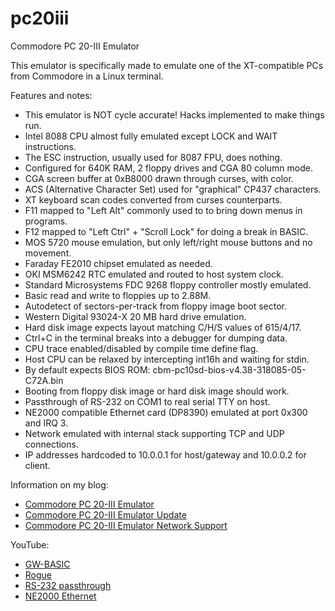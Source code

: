 # pc20iii
Commodore PC 20-III Emulator

This emulator is specifically made to emulate one of the XT-compatible PCs from Commodore in a Linux terminal.

Features and notes:
* This emulator is NOT cycle accurate! Hacks implemented to make things run.
* Intel 8088 CPU almost fully emulated except LOCK and WAIT instructions.
* The ESC instruction, usually used for 8087 FPU, does nothing.
* Configured for 640K RAM, 2 floppy drives and CGA 80 column mode.
* CGA screen buffer at 0xB8000 drawn through curses, with color.
* ACS (Alternative Character Set) used for "graphical" CP437 characters.
* XT keyboard scan codes converted from curses counterparts.
* F11 mapped to "Left Alt" commonly used to to bring down menus in programs.
* F12 mapped to "Left Ctrl" + "Scroll Lock" for doing a break in BASIC.
* MOS 5720 mouse emulation, but only left/right mouse buttons and no movement.
* Faraday FE2010 chipset emulated as needed.
* OKI MSM6242 RTC emulated and routed to host system clock.
* Standard Microsystems FDC 9268 floppy controller mostly emulated.
* Basic read and write to floppies up to 2.88M.
* Autodetect of sectors-per-track from floppy image boot sector.
* Western Digital 93024-X 20 MB hard drive emulation.
* Hard disk image expects layout matching C/H/S values of 615/4/17.
* Ctrl+C in the terminal breaks into a debugger for dumping data.
* CPU trace enabled/disabled by compile time define flag.
* Host CPU can be relaxed by intercepting int16h and waiting for stdin.
* By default expects BIOS ROM: cbm-pc10sd-bios-v4.38-318085-05-C72A.bin
* Booting from floppy disk image or hard disk image should work.
* Passthrough of RS-232 on COM1 to real serial TTY on host.
* NE2000 compatible Ethernet card (DP8390) emulated at port 0x300 and IRQ 3.
* Network emulated with internal stack supporting TCP and UDP connections.
* IP addresses hardcoded to 10.0.0.1 for host/gateway and 10.0.0.2 for client.

Information on my blog:
* [Commodore PC 20-III Emulator](https://kobolt.github.io/article-232.html)
* [Commodore PC 20-III Emulator Update](https://kobolt.github.io/article-234.html)
* [Commodore PC 20-III Emulator Network Support](https://kobolt.github.io/article-237.html)

YouTube:
* [GW-BASIC](https://www.youtube.com/watch?v=PFVnMGIvJB8)
* [Rogue](https://www.youtube.com/watch?v=a-5ppUwTYrw)
* [RS-232 passthrough](https://www.youtube.com/watch?v=IQRhXtzYWrA)
* [NE2000 Ethernet](https://www.youtube.com/watch?v=1M6w4Fwq4uA)

